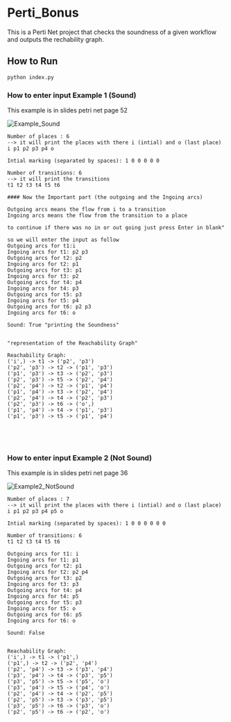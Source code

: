 # Perti_Bonus

This is a Perti Net project that checks the soundness of a given workflow and outputs the rechability graph.

## How to Run
```bash
python index.py
```


### How to enter input Example 1 (Sound)

This example is in slides petri net page 52

![Example_Sound](https://github.com/v1AIM/Perti_Bonus/assets/70938961/a10c854a-f25f-4139-b248-4ab9e7b4803b)




```
Number of places : 6
--> it will print the places with there i (intial) and o (last place) 
i p1 p2 p3 p4 o

Intial marking (separated by spaces): 1 0 0 0 0 0 

Number of transitions: 6
--> it will print the transitions 
t1 t2 t3 t4 t5 t6

#### Now the Important part (the outgoing and the Ingoing arcs)

Outgoing arcs means the flow from i to a transition
Ingoing arcs means the flow from the transition to a place 

to continue if there was no in or out going just press Enter in blank"

so we will enter the input as follow
Outgoing arcs for t1:i 
Ingoing arcs for t1: p2 p3
Outgoing arcs for t2: p2
Ingoing arcs for t2: p1
Outgoing arcs for t3: p1
Ingoing arcs for t3: p2
Outgoing arcs for t4: p4
Ingoing arcs for t4: p3
Outgoing arcs for t5: p3
Ingoing arcs for t5: p4
Outgoing arcs for t6: p2 p3
Ingoing arcs for t6: o

Sound: True "printing the Soundness"


"representation of the Reachability Graph"

Reachability Graph: 
('i',) -> t1 -> ('p2', 'p3')
('p2', 'p3') -> t2 -> ('p1', 'p3')
('p1', 'p3') -> t3 -> ('p2', 'p3')
('p2', 'p3') -> t5 -> ('p2', 'p4')
('p2', 'p4') -> t2 -> ('p1', 'p4')
('p1', 'p4') -> t3 -> ('p2', 'p4')
('p2', 'p4') -> t4 -> ('p2', 'p3')
('p2', 'p3') -> t6 -> ('o',)
('p1', 'p4') -> t4 -> ('p1', 'p3')
('p1', 'p3') -> t5 -> ('p1', 'p4')



 

```

### How to enter input Example 2 (Not Sound)

This example is in slides petri net page 36

![Example2_NotSound](https://github.com/v1AIM/Perti_Bonus/assets/70938961/5a3a73c0-3ee6-4ed6-9c1e-385f31faf2ea)

```
Number of places : 7
--> it will print the places with there i (intial) and o (last place) 
i p1 p2 p3 p4 p5 o

Intial marking (separated by spaces): 1 0 0 0 0 0 0

Number of transitions: 6
t1 t2 t3 t4 t5 t6

Outgoing arcs for t1: i
Ingoing arcs for t1: p1
Outgoing arcs for t2: p1
Ingoing arcs for t2: p2 p4
Outgoing arcs for t3: p2
Ingoing arcs for t3: p3
Outgoing arcs for t4: p4
Ingoing arcs for t4: p5
Outgoing arcs for t5: p3
Ingoing arcs for t5: o
Outgoing arcs for t6: p5
Ingoing arcs for t6: o

Sound: False


Reachability Graph: 
('i',) -> t1 -> ('p1',)
('p1',) -> t2 -> ('p2', 'p4')
('p2', 'p4') -> t3 -> ('p3', 'p4')
('p3', 'p4') -> t4 -> ('p3', 'p5')
('p3', 'p5') -> t5 -> ('p5', 'o')
('p3', 'p4') -> t5 -> ('p4', 'o')
('p2', 'p4') -> t4 -> ('p2', 'p5')
('p2', 'p5') -> t3 -> ('p3', 'p5')
('p3', 'p5') -> t6 -> ('p3', 'o')
('p2', 'p5') -> t6 -> ('p2', 'o')

